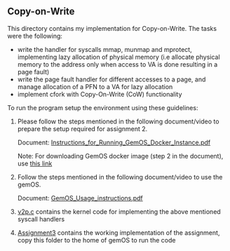 ## Copy-on-Write
This directory contains my implementation for Copy-on-Write. The tasks were the following:
- write the handler for syscalls mmap, munmap and mprotect, implementing lazy allocation of physical memory (i.e allocate physical memory to the address only when access to VA is done resulting in a page fault)
- write the page fault handler for different accesses to a page, and manage allocation of a PFN to a VA for lazy allocation
- implement cfork with Copy-On-Write (CoW) functionality

To run the program setup the environment using these guidelines:
1) Please follow the steps mentioned in the following document/video to prepare the setup required for assignment 2.

    Document: [Instructions_for_Running_GemOS_Docker_Instance.pdf](./setup/Instructions_for_Running_GemOS_Docker_Instance.pdf)

    Note: For downloading GemOS docker image (step 2 in the document), use [this link](https://drive.google.com/file/d/18q5R77W70wvFOce_anzMv1tuVFafPYcD/view?usp=sharing)

2) Follow the steps mentioned in the following document/video to use the gemOS.

    Document: [GemOS_Usage_instructions.pdf](./setup/GemOS_Usage_instructions.pdf)

3. [v2p.c](./200939/v2p.c) contains the kernel code for implementing the above mentioned syscall handlers

4. [Assignment3](./Assignment3/) contains the working implementation of the assignment, copy this folder to the home of gemOS to run the code
